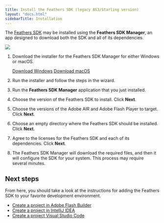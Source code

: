 ```yaml
---
title: Install the Feathers SDK (legacy AS3/Starling version)
layout: "docs.html"
sidebarTitle: Installation
---
```


The [Feathers SDK](/learn/as3-starling/sdk/) may be installed using the **Feathers SDK Manager**, an app designed to download both the SDK and all of its dependencies.

![](/learn/as3-starling/sdk/images/feathers-sdk-manager-screenshot@2x.png)

1. Download the installer for the Feathers SDK Manager for either Windows or macOS.

    <div class="alignCenter">
      <div class="btn-wrapper">
        <a class="btn" href="https://github.com/feathersui/feathersui-starling-sdk-manager/releases/download/v1.2.3/FeathersSDKManagerInstaller-1.2.3.exe" onClick="_gaq.push(['_trackEvent', 'Downloads', 'SDKManagerWin', '1.2.3']);">Download Windows</a>
        <a class="btn" href="https://github.com/feathersui/feathersui-starling-sdk-manager/releases/download/v1.2.3/FeathersSDKManagerInstaller-1.2.3.pkg" onClick="_gaq.push(['_trackEvent', 'Downloads', 'SDKManagerMac', '1.2.3']);">Download macOS</a>
      </div>
    </div>

2. Run the installer and follow the steps in the wizard.

3. Run the **Feathers SDK Manager** application that you just installed.

4. Choose the version of the Feathers SDK to install. Click **Next**.

5. Choose the versions of the Adobe AIR and Adobe Flash Player to target. Click **Next**.

6. Choose an empty directory where the Feathers SDK should be installed. Click **Next**.

7. Agree to the licenses for the Feathers SDK and each of its dependencies. Click **Next**.

8. The Feathers SDK Manager will download the required files, and then it will configure the SDK for your system. This process may require several minutes.

## Next steps

From here, you should take a look at the instructions for adding the Feathers SDK to your favorite development environment.

- [Create a project in Adobe Flash Builder](./flash-builder.md)
- [Create a project in IntelliJ IDEA](./intellij-idea.md)
- [Create a project Visual Studio Code](./visual-studio-code.md)

